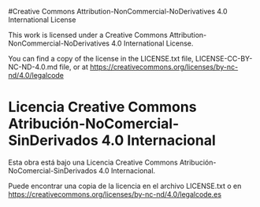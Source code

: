 #Creative Commons Attribution-NonCommercial-NoDerivatives 4.0 International License

This work is licensed under a Creative Commons Attribution-NonCommercial-NoDerivatives 4.0 International License.

You can find a copy of the license in the LICENSE.txt file, LICENSE-CC-BY-NC-ND-4.0.md file, or at https://creativecommons.org/licenses/by-nc-nd/4.0/legalcode

# Licencia Creative Commons Atribución-NoComercial-SinDerivados 4.0 Internacional

Esta obra está bajo una Licencia Creative Commons Atribución-NoComercial-SinDerivados 4.0 Internacional.

Puede encontrar una copia de la licencia en el archivo LICENSE.txt o en https://creativecommons.org/licenses/by-nc-nd/4.0/legalcode.es
